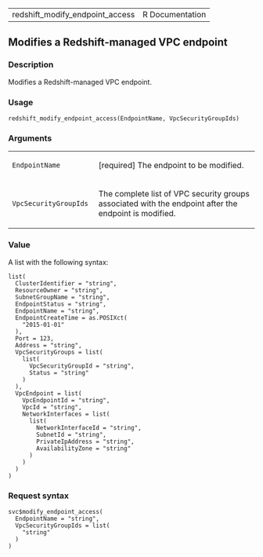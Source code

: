 <table style="width: 100%;">
<tbody>
<tr class="odd">
<td>redshift_modify_endpoint_access</td>
<td style="text-align: right;">R Documentation</td>
</tr>
</tbody>
</table>

## Modifies a Redshift-managed VPC endpoint

### Description

Modifies a Redshift-managed VPC endpoint.

### Usage

    redshift_modify_endpoint_access(EndpointName, VpcSecurityGroupIds)

### Arguments

<table>
<colgroup>
<col style="width: 35%" />
<col style="width: 65%" />
</colgroup>
<tbody>
<tr class="odd">
<td><code
id="redshift_modify_endpoint_access_:_EndpointName">EndpointName</code></td>
<td><p>[required] The endpoint to be modified.</p></td>
</tr>
<tr class="even">
<td><code
id="redshift_modify_endpoint_access_:_VpcSecurityGroupIds">VpcSecurityGroupIds</code></td>
<td><p>The complete list of VPC security groups associated with the
endpoint after the endpoint is modified.</p></td>
</tr>
</tbody>
</table>

### Value

A list with the following syntax:

    list(
      ClusterIdentifier = "string",
      ResourceOwner = "string",
      SubnetGroupName = "string",
      EndpointStatus = "string",
      EndpointName = "string",
      EndpointCreateTime = as.POSIXct(
        "2015-01-01"
      ),
      Port = 123,
      Address = "string",
      VpcSecurityGroups = list(
        list(
          VpcSecurityGroupId = "string",
          Status = "string"
        )
      ),
      VpcEndpoint = list(
        VpcEndpointId = "string",
        VpcId = "string",
        NetworkInterfaces = list(
          list(
            NetworkInterfaceId = "string",
            SubnetId = "string",
            PrivateIpAddress = "string",
            AvailabilityZone = "string"
          )
        )
      )
    )

### Request syntax

    svc$modify_endpoint_access(
      EndpointName = "string",
      VpcSecurityGroupIds = list(
        "string"
      )
    )
